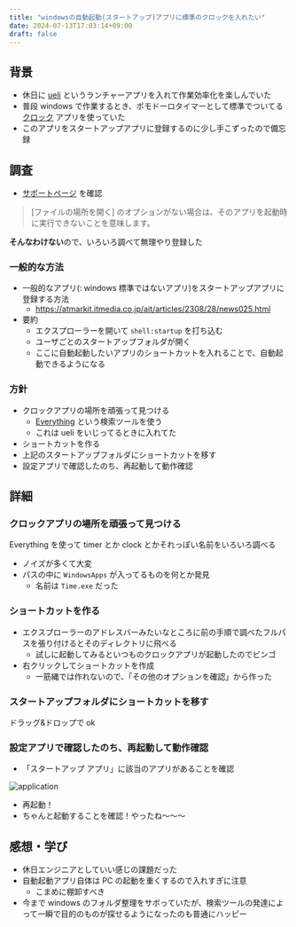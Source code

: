 ```yaml
---
title: "windowsの自動起動(スタートアップ)アプリに標準のクロックを入れたい"
date: 2024-07-13T17:03:14+09:00
draft: false
---
```


## 背景
* 休日に [ueli](https://ueli.app/) というランチャーアプリを入れて作業効率化を楽しんでいた
* 普段 windows で作業するとき、ポモドーロタイマーとして標準でついてる [クロック](https://apps.microsoft.com/detail/9wzdncrfj3pr?hl=ja-jp&gl=JP) アプリを使っていた
* このアプリをスタートアップアプリに登録するのに少し手こずったので備忘録

<!--more-->

## 調査
* [サポートページ](https://support.microsoft.com/ja-jp/windows/windows-10-%E3%81%AE%E8%B5%B7%E5%8B%95%E6%99%82%E3%81%AB%E8%87%AA%E5%8B%95%E7%9A%84%E3%81%AB%E5%AE%9F%E8%A1%8C%E3%81%99%E3%82%8B%E3%82%A2%E3%83%97%E3%83%AA%E3%82%92%E8%BF%BD%E5%8A%A0%E3%81%99%E3%82%8B-150da165-dcd9-7230-517b-cf3c295d89dd) を確認
>  [ファイルの場所を開く] のオプションがない場合は、そのアプリを起動時に実行できないことを意味します。

**そんなわけない**ので、いろいろ調べて無理やり登録した

### 一般的な方法
* 一般的なアプリ(: windows 標準ではないアプリ)をスタートアップアプリに登録する方法
  * https://atmarkit.itmedia.co.jp/ait/articles/2308/28/news025.html
* 要約
  * エクスプローラーを開いて `shell:startup` を打ち込む
  * ユーザごとのスタートアップフォルダが開く
  * ここに自動起動したいアプリのショートカットを入れることで、自動起動できるようになる

### 方針
* クロックアプリの場所を頑張って見つける
  * [Everything](https://www.voidtools.com/) という検索ツールを使う
  * これは ueli をいじってるときに入れてた
* ショートカットを作る
* 上記のスタートアップフォルダにショートカットを移す
* 設定アプリで確認したのち、再起動して動作確認

## 詳細
### クロックアプリの場所を頑張って見つける
Everything を使って timer とか clock とかそれっぽい名前をいろいろ調べる
* ノイズが多くて大変
* パスの中に `WindowsApps` が入ってるものを何とか発見
  * 名前は `Time.exe` だった

### ショートカットを作る
* エクスプローラーのアドレスバーみたいなところに前の手順で調べたフルパスを張り付けるとそのディレクトリに飛べる
  * 試しに起動してみるといつものクロックアプリが起動したのでビンゴ
* 右クリックしてショートカットを作成
  * 一筋縄では作れないので、「その他のオプションを確認」から作った

### スタートアップフォルダにショートカットを移す
ドラッグ&ドロップで ok

### 設定アプリで確認したのち、再起動して動作確認
* 「スタートアップ アプリ」に該当のアプリがあることを確認

![application](images/image.png)

* 再起動！
* ちゃんと起動することを確認！やったね～～～

## 感想・学び
* 休日エンジニアとしていい感じの課題だった
* 自動起動アプリ自体は PC の起動を重くするので入れすぎに注意
  * こまめに棚卸すべき
* 今まで windows のフォルダ整理をサボっていたが、検索ツールの発達によって一瞬で目的のものが探せるようになったのも普通にハッピー
